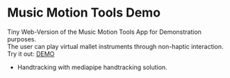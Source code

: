 # Music Motion Tools Demo
Tiny Web-Version of the Music Motion Tools App for Demonstration purposes. <br>
The user can play virtual mallet instruments through non-haptic interaction.
Try it out: [DEMO](https://hfmnuernberg.github.io/music-motion-tools/)

- Handtracking with mediapipe handtracking solution. 





